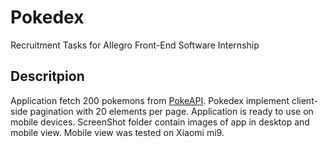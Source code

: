 # Pokedex
Recruitment Tasks for Allegro Front-End Software Internship

## Descritpion
Application fetch 200 pokemons from [PokeAPI](https://pokeapi.co). Pokedex implement client-side pagination with 20 elements per page.
Application is ready to use on mobile devices. ScreenShot folder contain images of  app in desktop and mobile view. Mobile view was tested on Xiaomi mi9.
